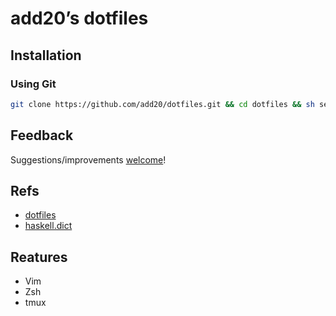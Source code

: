 
# add20’s dotfiles

## Installation

### Using Git

```bash
git clone https://github.com/add20/dotfiles.git && cd dotfiles && sh setup.sh
```

## Feedback

Suggestions/improvements
[welcome](https://github.com/add20/dotfiles/issues)!

## Refs
- [dotfiles](https://github.com/yuroyoro/dotfiles)
- [haskell.dict](https://raw.github.com/eagletmt/dotfiles/master/dot.vim/dict/haskell.dict)

## Reatures
- Vim
- Zsh
- tmux